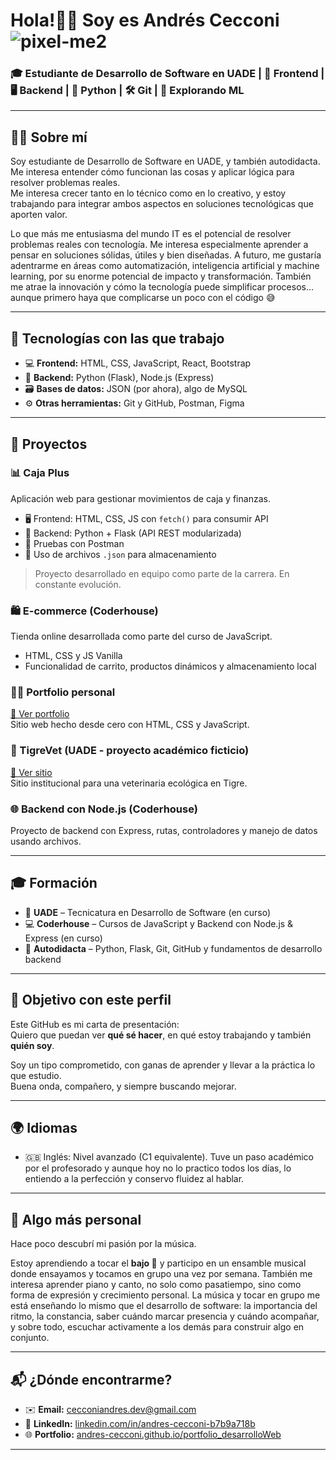 # Hola!👋👋 Soy es Andrés Cecconi ![pixel-me2](https://github.com/user-attachments/assets/dbcdeb15-8b28-41ef-869e-a239b9e5893b)
### 🎓 Estudiante de Desarrollo de Software en UADE | 🎨 Frontend | 🖥️ Backend | 🐍 Python | 🛠️ Git | 🤖 Explorando ML

---

## 🧑‍💻 Sobre mí

Soy estudiante de Desarrollo de Software en UADE, y también autodidacta.  
Me interesa entender cómo funcionan las cosas y aplicar lógica para resolver problemas reales.  
Me interesa crecer tanto en lo técnico como en lo creativo, y estoy trabajando para integrar ambos aspectos en soluciones tecnológicas que aporten valor.

Lo que más me entusiasma del mundo IT es el potencial de resolver problemas reales con tecnología. Me interesa especialmente aprender a pensar en soluciones sólidas, útiles y bien diseñadas.
A futuro, me gustaría adentrarme en áreas como automatización, inteligencia artificial y machine learning, por su enorme potencial de impacto y transformación.
También me atrae la innovación y cómo la tecnología puede simplificar procesos… aunque primero haya que complicarse un poco con el código 😅

---

## 🧰 Tecnologías con las que trabajo

- 💻 **Frontend:** HTML, CSS, JavaScript, React, Bootstrap
- 🧪 **Backend:** Python (Flask), Node.js (Express)
- 🗃️ **Bases de datos:** JSON (por ahora), algo de MySQL
- ⚙️ **Otras herramientas:** Git y GitHub, Postman, Figma

---

## 🚀 Proyectos

### 📊 Caja Plus
Aplicación web para gestionar movimientos de caja y finanzas.  
- 🖥️ Frontend: HTML, CSS, JS con `fetch()` para consumir API  
- 🔧 Backend: Python + Flask (API REST modularizada)  
- 🧪 Pruebas con Postman  
- 💾 Uso de archivos `.json` para almacenamiento

> Proyecto desarrollado en equipo como parte de la carrera. En constante evolución.

### 🛍️ E-commerce (Coderhouse)
Tienda online desarrollada como parte del curso de JavaScript.  
- HTML, CSS y JS Vanilla  
- Funcionalidad de carrito, productos dinámicos y almacenamiento local  

### 👨‍💼 Portfolio personal  
<a href="https://andres-cecconi.github.io/portfolio_desarrolloWeb/" target="_blank">🔗 Ver portfolio</a>  
Sitio web hecho desde cero con HTML, CSS y JavaScript.

### 🐾 TigreVet (UADE - proyecto académico ficticio)  
<a href="https://andres-cecconi.github.io/tigreVet_desarrolloWeb/" target="_blank">🔗 Ver sitio</a>  
Sitio institucional para una veterinaria ecológica en Tigre.

### 🌐 Backend con Node.js (Coderhouse)  
Proyecto de backend con Express, rutas, controladores y manejo de datos usando archivos.  

---

## 🎓 Formación

- 🏫 **UADE** – Tecnicatura en Desarrollo de Software (en curso)  
- 💻 **Coderhouse** – Cursos de JavaScript y Backend con Node.js & Express (en curso)  
- 📖 **Autodidacta** – Python, Flask, Git, GitHub y fundamentos de desarrollo backend

---

## 🎯 Objetivo con este perfil

Este GitHub es mi carta de presentación:  
Quiero que puedan ver **qué sé hacer**, en qué estoy trabajando y también **quién soy**.

Soy un tipo comprometido, con ganas de aprender y llevar a la práctica lo que estudio.  
Buena onda, compañero, y siempre buscando mejorar.

---

## 🌍 Idiomas

- 🇬🇧 Inglés: Nivel avanzado (C1 equivalente). Tuve un paso académico por el profesorado y aunque hoy no lo practico todos los días, lo entiendo a la perfección y conservo fluidez al hablar.

---

## 🎵 Algo más personal

Hace poco descubrí mi pasión por la música.  

Estoy aprendiendo a tocar el **bajo 🎸** y participo en un ensamble musical donde ensayamos y tocamos en grupo una vez por semana. También me interesa aprender piano y canto, no solo como pasatiempo, sino como forma de expresión y crecimiento personal.
La música y tocar en grupo me está enseñando  lo mismo que el desarrollo de software: la importancia del ritmo, la constancia, saber cuándo marcar presencia y cuándo acompañar, y sobre todo, escuchar activamente a los demás para construir algo en conjunto. 

---

## 📬 ¿Dónde encontrarme?

- ✉️ **Email:** cecconiandres.dev@gmail.com
- 💼 **LinkedIn:** <a href="https://www.linkedin.com/in/andres-cecconi-b7b9a718b/" target="_blank">linkedin.com/in/andres-cecconi-b7b9a718b</a>
- 🌐 **Portfolio:** <a href="https://andres-cecconi.github.io/portfolio_desarrolloWeb/" target="_blank">andres-cecconi.github.io/portfolio_desarrolloWeb</a>

---
